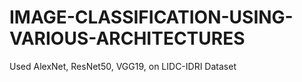 # IMAGE-CLASSIFICATION-USING-VARIOUS-ARCHITECTURES
Used AlexNet, ResNet50, VGG19, on LIDC-IDRI Dataset
